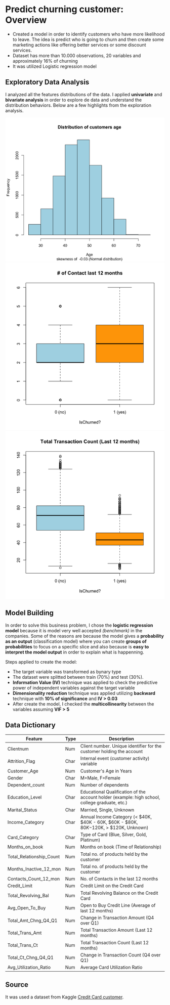 # Predict churning customer: Overview

* Created a model in order to identify customers who have more likelihood to leave. The idea is predict who is going to churn and then create some marketing actions like offering better services or some discount services. 
* Dataset has more than 10.000 observations, 20 variables and approximately 16% of churning 
* It was utilized Logistic regression model 

## Exploratory Data Analysis

I analyzed all the features distributions of the data. I applied **univariate** and **bivariate analysis** in order to explore de data and understand the distribution behaviors. Below are a few highlights from the exploration analysis.

![dist age](dist_age.png) 
![qty contacts](qty_contacts.png)
![transac counts](transactions_count.png)

## Model Building 

In order to solve this business problem, I chose the **logistic regression model** because it is model very well accepted *(benchmark)* in the companies. Some of the reasons are because the model gives a **probability as an output** (classification model) where you can create **groups of probabilities** to focus on a specific slice and also because is **easy to interpret the model output** in order to explain what is happenning.

Steps applied to create the model:

* The target variable was transformed as bynary type
* The dataset were splitted between train (70%) and test (30%).
* **Information Value (IV)** technique was applied to check the predictive power of independent variables against the target variable
* **Dimensionality reduction** technique was applied utilizing **backward** technique with **10% of significance** and **IV > 0.03**
* After create the model, I checked the **multicollinearity** between the variables assuming **VIF > 5**

## Data Dictionary 

| Feature     |     Type    |  Description | 
| ----------- | ----------- | ----------- |
| Clientnum       |Num       | Client number. Unique identifier for the customer holding the account         |
| Attrition_Flag  |Char| Internal event (customer activity) variable       |
| Customer_Age    |Num | Customer's Age in Years |
| Gender          |Char| M=Male, F=Female |
| Dependent_count |Num | Number of dependents |
| Education_Level |Char| Educational Qualification of the account holder (example: high school, college graduate, etc.)|
| Marital_Status  |Char| Married, Single, Unknown | 
| Income_Category |Char| Annual Income Category (< $40K, $40K - 60K, $60K - $80K, $80K-$120K, > $120K, Unknown)|
| Card_Category   |Char| Type of Card (Blue, Silver, Gold, Platinum) |
| Months_on_book  |Num| Months on book (Time of Relationship) |
| Total_Relationship_Count |Num| Total no. of products held by the customer |
| Months_Inactive_12_mon|Num|Total no. of products held by the customer |
| Contacts_Count_12_mon |Num| No. of Contacts in the last 12 months |
| Credit_Limit |Num| Credit Limit on the Credit Card |
| Total_Revolving_Bal|Num| Total Revolving Balance on the Credit Card | 
| Avg_Open_To_Buy |Num| Open to Buy Credit Line (Average of last 12 months) |
| Total_Amt_Chng_Q4_Q1 |Num| Change in Transaction Amount (Q4 over Q1) |
| Total_Trans_Amt |Num| Total Transaction Amount (Last 12 months)|
| Total_Trans_Ct |Num| Total Transaction Count (Last 12 months)|
| Total_Ct_Chng_Q4_Q1 |Num| Change in Transaction Count (Q4 over Q1) |
| Avg_Utilization_Ratio |Num| Average Card Utilization Ratio |



## Source

It was used a dataset from Kaggle [Credit Card customer](https://www.kaggle.com/sakshigoyal7/credit-card-customers).




